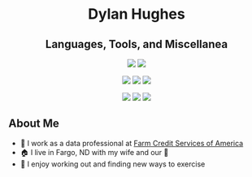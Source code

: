 <p>
  <h1 align="center">Dylan Hughes</h1>
</p>

<p align="center">
  <h2 align="center">Languages, Tools, and Miscellanea</h2>
  <p align="center">
    <img src="https://img.shields.io/badge/r-%23276DC3?style=for-the-badge&logo=r&logoColor=white"/> 
    <img src="https://img.shields.io/badge/python-%233776AB?style=for-the-badge&logo=python&logoColor=white"/>
  </p>
  <p align="center">
    <img src="https://img.shields.io/badge/quarto-%2339729E?style=for-the-badge&logo=quarto&logoColor=white"/>
    <img src="https://img.shields.io/badge/databricks-%23FF3621?style=for-the-badge&logo=databricks&logoColor=white"/>
    <img src="https://img.shields.io/badge/snowflake-%2329B5E8?style=for-the-badge&logo=snowflake&logoColor=white"/>
  </p>
  <p align="center">
    <img src="https://img.shields.io/badge/postman-%23FF6C37?style=for-the-badge&logo=postman&logoColor=white"/>
    <img src="https://img.shields.io/badge/git-%23F05032?style=for-the-badge&logo=git&logoColor=white"/>
    <img src="https://img.shields.io/badge/figma-%23F24E1E?style=for-the-badge&logo=figma&logoColor=white"/>
</p>

## About Me
- 💼 I work as a data professional at [Farm Credit Services of America](https://www.fcsamerica.com/)
- 🏠 I live in Fargo, ND with my wife and our 🐶
- 💪 I enjoy working out and finding new ways to exercise
